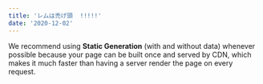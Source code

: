 ```yaml
---
title: 'レムは禿げ頭  !!!!!'
date: '2020-12-02'
---
```


We recommend using **Static Generation** (with and without data) whenever possible because your page can be built once and served by CDN, which makes it much faster than having a server render the page on every request.